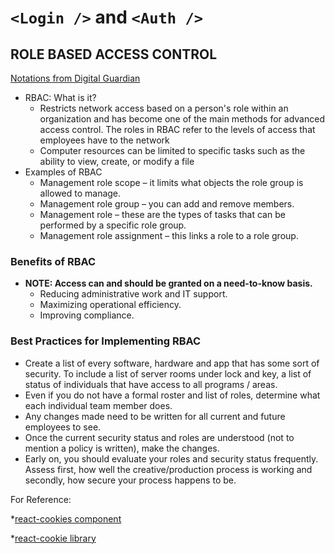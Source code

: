 # `<Login />` and `<Auth />`

## ROLE BASED ACCESS CONTROL
[Notations from Digital Guardian](https://digitalguardian.com/blog/what-role-based-access-control-rbac-examples-benefits-and-more)
  - RBAC: What is it?
    - Restricts network access based on a person's role within an organization and has become one of the main methods for advanced access control. The roles in RBAC refer to the levels of access that employees have to the network
    - Computer resources can be limited to specific tasks such as the ability to view, create, or modify a file
  - Examples of RBAC
    -  Management role scope – it limits what objects the role group is allowed to manage.
    -  Management role group – you can add and remove members.
    -  Management role – these are the types of tasks that can be performed by a specific role group.
    -  Management role assignment – this links a role to a role group.

### Benefits of RBAC
  - **NOTE: Access can and should be granted on a need-to-know basis.**
    - Reducing administrative work and IT support.
    - Maximizing operational efficiency.
    - Improving compliance.

### Best Practices for Implementing RBAC
  - Create a list of every software, hardware and app that has some sort of security. To include a list of server rooms under lock and key, a list of status of individuals that have access to all programs / areas.
  - Even if you do not have a formal roster and list of roles, determine what each individual team member does.
  - Any changes made need to be written for all current and future employees to see.
  - Once the current security status and roles are understood (not to mention a policy is written), make the changes.
  - Early on, you should evaluate your roles and security status frequently. Assess first, how well the creative/production process is working and secondly, how secure your process happens to be.

For Reference:

*[react-cookies component](https://www.npmjs.com/package/react-cookies)

*[react-cookie library](https://www.npmjs.com/package/react-cookie)
